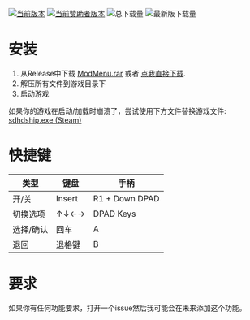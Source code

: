 [![当前版本](https://img.shields.io/github/v/release/sneakyevil/SD-ModMenu?label=当前版本&color=red)](https://github.com/sneakyevil/SD-ModMenu/releases/latest/download/ModMenu.rar)
[![当前赞助者版本](https://img.shields.io/badge/当前赞助者版本-v1.20.0-red)](README_sponsor.md)
![总下载量](https://img.shields.io/github/downloads/sneakyevil/SD-ModMenu/total?label=总下载量&color=red)
![最新版下载量](https://img.shields.io/github/downloads/sneakyevil/SD-ModMenu/latest/total?color=red&label=最新版下载量)

# 安装
1. 从Release中下载 [ModMenu.rar](https://github.com/sneakyevil/SD-ModMenu/releases/latest) 或者 [点我直接下载](https://github.com/sneakyevil/SD-ModMenu/releases/latest/download/ModMenu.rar).
2. 解压所有文件到游戏目录下
3. 启动游戏

如果你的游戏在启动/加载时崩溃了，尝试使用下方文件替换游戏文件:
[sdhdship.exe (Steam)](https://mega.nz/file/fK5SWARD#1fAWkxAHaKCIMDaJ5XAQKvjs6gK4RCQo5ZlvvtHWtVw)

# 快捷键
| 类型 | 键盘 | 手柄 |
| ------------- | ------------- | ------------- |
| 开/关 | Insert | R1 + Down DPAD |
| 切换选项 | ↑↓←→ | DPAD Keys |
| 选择/确认 | 回车 | A |
| 退回 | 退格键 | B |

# 要求
如果你有任何功能要求，打开一个issue然后我可能会在未来添加这个功能。
